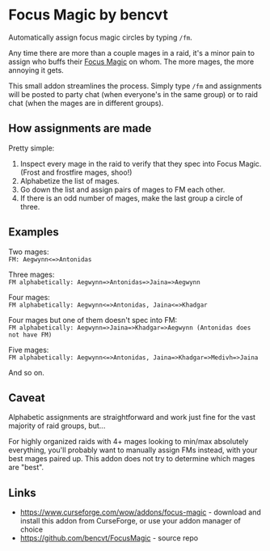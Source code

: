# Focus Magic by bencvt

Automatically assign focus magic circles by typing `/fm`.

Any time there are more than a couple mages in a raid, it's a minor pain to assign who buffs their [Focus Magic](https://www.wowhead.com/wotlk/spell=54648/focus-magic) on whom.
The more mages, the more annoying it gets.

This small addon streamlines the process. Simply type `/fm` and assignments will be posted to party chat (when everyone's in the same group) or to raid chat (when the mages are in different groups).

## How assignments are made

Pretty simple:

1. Inspect every mage in the raid to verify that they spec into Focus Magic. (Frost and frostfire mages, shoo!)
2. Alphabetize the list of mages.
3. Go down the list and assign pairs of mages to FM each other.
4. If there is an odd number of mages, make the last group a circle of three.

## Examples

Two mages:  
`FM: Aegwynn<=>Antonidas`

Three mages:  
`FM alphabetically: Aegwynn=>Antonidas=>Jaina=>Aegwynn`

Four mages:  
`FM alphabetically: Aegwynn<=>Antonidas, Jaina<=>Khadgar`

Four mages but one of them doesn't spec into FM:  
`FM alphabetically: Aegwynn=>Jaina=>Khadgar=>Aegwynn (Antonidas does not have FM)`

Five mages:  
`FM alphabetically: Aegwynn<=>Antonidas, Jaina=>Khadgar=>Medivh=>Jaina`

And so on.

## Caveat

Alphabetic assignments are straightforward and work just fine for the vast majority of raid groups, but...

For highly organized raids with 4+ mages looking to min/max absolutely everything, you'll probably want to manually assign FMs instead, with your best mages paired up. This addon does not try to determine which mages are "best".

## Links

 * https://www.curseforge.com/wow/addons/focus-magic - download and install this addon from CurseForge, or use your addon manager of choice
 * https://github.com/bencvt/FocusMagic - source repo
